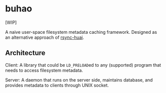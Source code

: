 # buhao

[WIP]

A naive user-space filesystem metadata caching framework.
Designed as an alternative approach of [rsync-huai](https://github.com/tuna/rsync/blob/master/README-huai.md).

## Architecture

Client: A library that could be `LD_PRELOAD`ed to any (supported) program that needs to access filesystem metadata.

Server: A daemon that runs on the server side, maintains database, and provides metadata to clients through UNIX socket.
